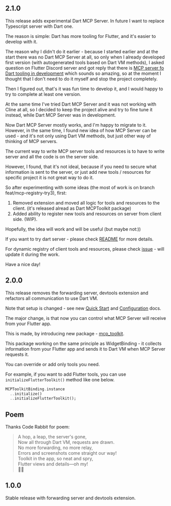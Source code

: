 ## 2.1.0

This release adds experimental Dart MCP Server.
In future I want to replace Typescript server with Dart one.

The reason is simple: Dart has more tooling for Flutter, and it's easier to develop with it.

The reason why I didn't do it earlier - because I started earlier and at the start there was no Dart MCP Server at all, so only when I already developed first version (with autogenerated tools based on Dart VM methods), I asked question on Flutter Discord server and got reply that there is [MCP server fo Dart tooling in development](https://discord.com/channels/608014603317936148/1159561514072690739/1362482189131841718) which sounds so amazing, so at the moment I thought that I don't need to do it myself and stop the project completely.

Then I figured out, that's it was fun time to develop it, and I would happy to try to complete at least one version.

At the same time I've tried Dart MCP Server and it was not working with Cline at all, so I decided to keep the project alive and try to fine tune it instead, while Dart MCP Server was in development.

Now Dart MCP Server mostly works, and I'm happy to migrate to it. However, in the same time, I found new idea of how MCP Server can be used - and it's not only using Dart VM methods, but just other way of thinking of MCP servers.

The current way to write MCP server tools and resources is to have to write server and all the code is on the server side.

However, I found, that it's not ideal, because if you need to secure what information is sent to the server, or just add new tools / resources for specific project it is not great way to do it.

So after experimenting with some ideas (the most of work is on branch feat/mcp-registry-try3), first:

1. Removed extension and moved all logic for tools and resources to the client. (it's released alread as Dart MCPToolkit package)
2. Added ability to register new tools and resources on server from client side. (WIP).

Hopefully, the idea will work and will be useful (but maybe not:))

If you want to try dart server - please check [README](mcp_server_dart/README.md) for more details.

For dynamic registry of client tools and resources, please check [issue](https://github.com/Arenukvern/mcp_flutter/issues/32) - will update it during the work.

Have a nice day!

## 2.0.0

This release removes the forwarding server, devtools extension and refactors all communication to use Dart VM.

Note that setup is changed - see new [Quick Start](QUICK_START.md) and [Configuration](CONFIGURATION.md) docs.

The major change, is that now you can control what MCP Server will receive from your Flutter app.

This is made, by introducing new package - [mcp_toolkit](https://github.com/Arenukvern/mcp_flutter/tree/main/mcp_toolkit).

This package working on the same principle as WidgetBinding - it collects information from your Flutter app and sends it to Dart VM when MCP Server requests it.

You can override or add only tools you need.

For example, if you want to add Flutter tools, you can use `initializeFlutterToolkit()` method like one below.

```dart
MCPToolkitBinding.instance
  ..initialize()
  ..initializeFlutterToolkit();
```

## Poem

Thanks Code Rabbit for poem:

> A hop, a leap, the server's gone,  
> Now all through Dart VM, requests are drawn.  
> No more forwarding, no more relay,  
> Errors and screenshots come straight our way!  
> Toolkit in the app, so neat and spry,  
> Flutter views and details—oh my!  
> 🐇✨

## 1.0.0

Stable release with forwarding server and devtools extension.
